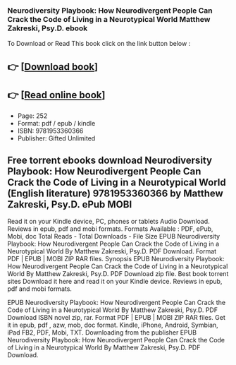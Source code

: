 ### Neurodiversity Playbook: How Neurodivergent People Can Crack the Code of Living in a Neurotypical World Matthew Zakreski, Psy.D. ebook

To Download or Read This book click on the link button below :

## 👉  [**[Download book](http://get-pdfs.com/download.php?group=book&from=github.com&id=721182&lnk=1079 "Download book")**]

## 👉  [**[Read online book](http://get-pdfs.com/download.php?group=book&from=github.com&id=721182&lnk=1079 "Read online book")**]


* Page: 252
* Format: pdf / epub / kindle
* ISBN: 9781953360366
* Publisher: Gifted Unlimited



## Free torrent ebooks download Neurodiversity Playbook: How Neurodivergent People Can Crack the Code of Living in a Neurotypical World (English literature) 9781953360366 by Matthew Zakreski, Psy.D. ePub MOBI


Read it on your Kindle device, PC, phones or tablets Audio Download. Reviews in epub, pdf and mobi formats. Formats Available : PDF, ePub, Mobi, doc Total Reads - Total Downloads - File Size EPUB Neurodiversity Playbook: How Neurodivergent People Can Crack the Code of Living in a Neurotypical World By Matthew Zakreski, Psy.D. PDF Download. Format PDF | EPUB | MOBI ZIP RAR files. Synopsis EPUB Neurodiversity Playbook: How Neurodivergent People Can Crack the Code of Living in a Neurotypical World By Matthew Zakreski, Psy.D. PDF Download zip file. Best book torrent sites Download it here and read it on your Kindle device. Reviews in epub, pdf and mobi formats.

EPUB Neurodiversity Playbook: How Neurodivergent People Can Crack the Code of Living in a Neurotypical World By Matthew Zakreski, Psy.D. PDF Download ISBN novel zip, rar. Format PDF | EPUB | MOBI ZIP RAR files. Get it in epub, pdf , azw, mob, doc format. Kindle, iPhone, Android, Symbian, iPad FB2, PDF, Mobi, TXT. Downloading from the publisher EPUB Neurodiversity Playbook: How Neurodivergent People Can Crack the Code of Living in a Neurotypical World By Matthew Zakreski, Psy.D. PDF Download.





